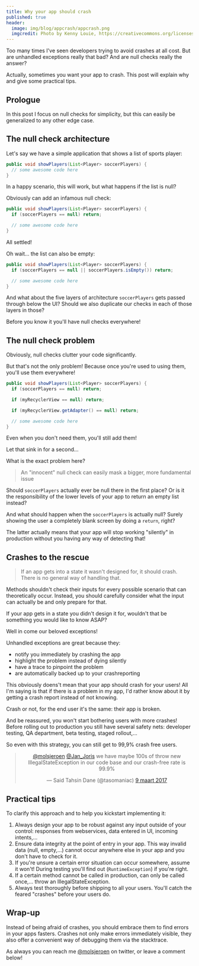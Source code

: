 ```yaml
---
title: Why your app should crash
published: true
header:
  image: img/blog/appcrash/appcrash.png
  imgcredit: Photo by Kenny Louie, https://creativecommons.org/licenses/by/2.0/, cropped
---
```

Too many times I've seen developers trying to avoid crashes at all cost. But are unhandled exceptions really that bad? And are null checks really the answer?

Actually, sometimes you want your app to crash. This post will explain why and give some practical tips.


## Prologue
In this post I focus on null checks for simplicity, but this can easily be generalized to any other edge case.


## The null check architecture
Let's say we have a simple application that shows a list of sports player:

```java
public void showPlayers(List<Player> soccerPlayers) {
  // some awesome code here
}
```

In a happy scenario, this will work, but what happens if the list is null?

Obviously can add an infamous null check:

```java
public void showPlayers(List<Player> soccerPlayers) {
  if (soccerPlayers == null) return;

  // some awesome code here
}
```

All settled!

Oh wait... the list can also be empty:

```java
public void showPlayers(List<Player> soccerPlayers) {
  if (soccerPlayers == null || soccerPlayers.isEmpty()) return;

  // some awesome code here
}
```

And what about the five layers of architecture `soccerPlayers` gets passed through below the UI? Should we also duplicate our checks in each of those layers in those?

Before you know it you'll have null checks everywhere!


## The null check problem
Obviously, null checks clutter your code significantly.

But that's not the only problem! Because once you're used to using them, you'll use them everywhere!

```java
public void showPlayers(List<Player> soccerPlayers) {
  if (soccerPlayers == null) return;

  if (myRecyclerView == null) return;

  if (myRecyclerView.getAdapter() == null) return;

  // some awesome code here
}
```

Even when you don't need them, you'll still add them!

Let that sink in for a second...

What is the exact problem here?

> An "innocent" null check can easily mask a bigger, more fundamental issue

Should `soccerPlayers` actually ever be null there in the first place? Or is it the responsibility of the lower levels of your app to return an empty list instead?

And what should happen when the `soccerPlayers` is actually null? Surely showing the user a completely blank screen by doing a `return`, right?

The latter actually means that your app will stop working "silently" in production without you having any way of detecting that!


## Crashes to the rescue
> If an app gets into a state it wasn't designed for, it should crash. There is no general way of handling that.

Methods shouldn't check their inputs for every possible scenario that can theoretically occur. Instead, you should carefully consider what the input can actually be and only prepare for that.

If your app gets in a state you didn't design it for, wouldn't that be something you would like to know ASAP?

Well in come our beloved exceptions!

Unhandled exceptions are great because they:

- notify you immediately by crashing the app
- highlight the problem instead of dying silently
- have a trace to pinpoint the problem
- are automatically backed up to your crashreporting

This obviously doens't mean that your app should crash for your users! All I'm saying is that if there is a problem in my app, I'd rather know about it by getting a crash report instead of not knowing.

Crash or not, for the end user it's the same: their app is broken.

And be reassured, you won't start bothering users with more crashes! Before rolling out to production you still have several safety nets: developer testing, QA department, beta testing, staged rollout,...

So even with this strategy, you can still get to 99,9% crash free users.

<center><blockquote class="twitter-tweet" data-conversation="none" data-lang="nl"><p lang="en" dir="ltr"><a href="https://twitter.com/molsjeroen">@molsjeroen</a> <a href="https://twitter.com/Jan_Joris">@Jan_Joris</a> we have maybe 100s of throw new IllegalStateException in our code base and our crash-free rate is 99.9%</p>&mdash; Said Tahsin Dane (@tasomaniac) <a href="https://twitter.com/tasomaniac/status/839943184729923586">9 maart 2017</a></blockquote>
<script async src="//platform.twitter.com/widgets.js" charset="utf-8"></script></center>


## Practical tips
To clarify this approach and to help you kickstart implementing it:

1. Always design your app to be robust against any input outside of your control: responses from webservices, data entered in UI, incoming intents,...
2. Ensure data integrity at the point of entry in your app. This way invalid data (null, empty,...) cannot occur anywhere else in your app and you don't have to check for it.
3. If you're unsure a certain error situation can occur somewhere, assume it won't! During testing you'll find out (`RuntimeException`) if you're right.
4. If a certain method cannot be called in production, can only be called once,... throw an IllegalStateException.
5. Always test thoroughly before shipping to all your users. You'll catch the feared "crashes" before your users do.


## Wrap-up
Instead of being afraid of crashes, you should embrace them to find errors in your apps fasters. Crashes not only make errors immediately visible, they also offer a convenient way of debugging them via the stacktrace.

As always you can reach me [@molsjeroen](https://twitter.com/molsjeroen) on twitter, or leave a comment below!
